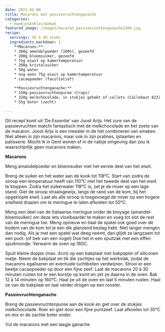 ```yaml
---
date: 2021-02-08
title: Macarons met passievruchtenganache
categories:
  - koekjesEnKleinGebak
featured_image: /images/macaron_passievruchtenganache1200.jpg
recipe:
  servings: 35 à 40 stuks
  ingredients_markdown: |-
    **Macarons:**
    * 200g amandelpoeder (100%), gezeefd
    * 200g bloemsuiker, gezeefd
    * 75g eiwit op kamertemperatuur
    * 200g kristalsuiker
    * 50g water
    * nog eens 75g eiwit op kamertemperatuur
    * cacaopoeder (facultatief)

    **Passievruchtenganache:**
    * 150g passievruchtenpuree (Crops)
    * 320g melkchocolade, in stukjes gehakt of callets (Callebaut 823)
    * 55g boter (zacht)    
---
```

Dit recept komt uit ‘De Essentie’ van Joost Arijs.
Het zure van de passievruchten matcht fantastisch met de melkchocolade en het zoete van de macaron.
Joost Arijs is een meester in de het combineren van smaken. Niet alleen in zijn macarons, maar ook in zijn pralines, ijstaarten en patisserie.
Mocht ik in Gent wonen of in de nabije omgeving dan zou ik waarschijnlijk geen macarons maken.

<!--more-->

**Macarons**

Meng amandelpoeder en bloemsuiker met het eerste deel van het eiwit.

Breng de suiker en het water aan de kook tot 118°C.
Start van zodra de siroop een temperatuur heeft van 110°C met het tweede deel van het eiwit te kloppen.
Zodra het suikerwater 118°C is, zet je de mixer op een lage stand. Giet de siroop straalsgewijs, langs de rand van de kom, bij het opgeklopte eiwit.
Laat als alle siroop is toegevoegd de mixer op een hogere snelheid draaien om te meringue  te laten afkoelen tot 50°C.

Meng een deel van de Italiaanse meringue onder de broyage (amandel-bloemsuiker) om deze iets vloeibaarder te maken en voeg tot slot de rest van de meringue toe.
Meng opnieuw en haal de spatel ook goed over de bodem van de kom tot je een dik glanzend beslag hebt.
Niet langer mengen dan nodig.
Als je met een spatel wat deeg neemt, dan glijdt ze langzaam tot een punt. (of bek van een vogel)
Doe het in een spuitzak met een effen spuitmondje.
Verwarm de oven op 160C.

Spuit kleine dopjes (max. 4cm) op een bakplaat met bakpapier of siliconen matje.
Neem de bakplaat en tik die zachtjes op het werkvlak, zodat de macarons egaliseren en eventuele luchtbellen verdwijnen.
Strooi er een beetje cacaopoeder op door een fijne zeef.
Laat de macarons 20 à 30 minuten rusten tot er een korstje op komt en zet ze daarna in de oven.
Bak 12 à 14 minuten op 160°C.
Haal ze uit de oven en laat 5 minuten rusten. Haal ze van de bakplaat en laat verder drogen op een rooster.

**Passievruchtenganache**

Breng de passievruchtenpuree aan de kook en giet  over de stukjes melkchocolade.
Roer en giet door een fijne puntzeef.
Laat afkoelen tot 35°C en mix er de zachte boter onder.


Vul de macarons met een laagje ganache.
